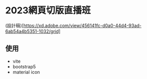# 2023網頁切版直播班

(設計稿)[https://xd.adobe.com/view/456141fc-d0a0-44d4-93ad-6ab54a4b5351-1032/grid]


## 使用
- vite
- bootstrap5
- material icon